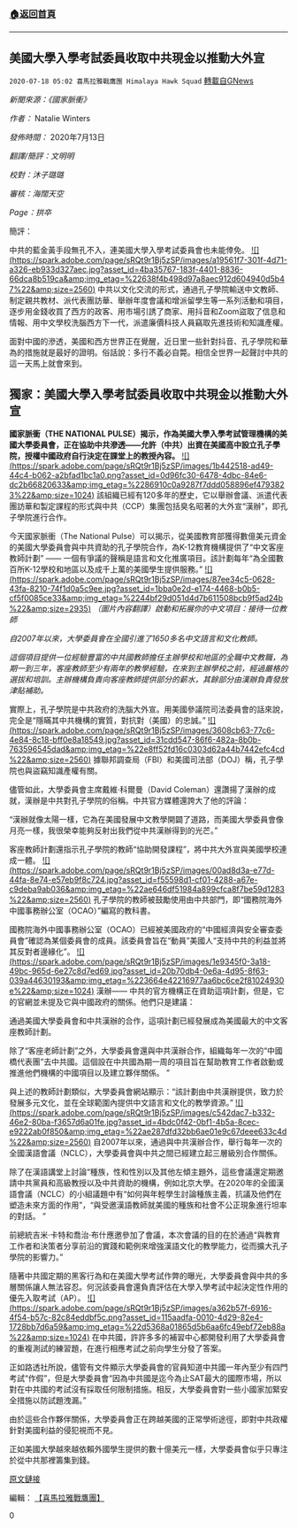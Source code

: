 ###  [:house:返回首頁](https://github.com/ourhimalayas/txt)
---

## 美國大學入學考試委員收取中共現金以推動大外宣
`2020-07-18 05:02 喜馬拉雅戰鷹團 Himalaya Hawk Squad` [轉載自GNews](https://gnews.org/zh-hant/268240/)

*新聞來源：《*國家脈衝*》*

*作者：* Natalie Winters

*發佈時間：* 2020年7月13日

*翻譯/簡評：文明明*

*校對：沐子璐璐*

*審核：海闊天空*

*Page：拱卒*

簡評：

中共的藍金黃手段無孔不入，連美國大學入學考試委員會也未能倖免。
[!\[\](https://spark.adobe.com/page/sRQt9r1Bj5zSP/images/a19561f7-301f-4d71-a326-eb933d327aec.jpg?asset_id=4ba35767-183f-4401-8836-66dca8b519ca&amp;img_etag=%22638f4b498d97a8aec912d604940d5b47%22&amp;size=2560)](https://spark.adobe.com/page/sRQt9r1Bj5zSP/images/a19561f7-301f-4d71-a326-eb933d327aec.jpg?asset_id=4ba35767-183f-4401-8836-66dca8b519ca&amp;img_etag=%22638f4b498d97a8aec912d604940d5b47%22&amp;size=1024)
中共以文化交流的形式，通過孔子學院輸送中文教師、制定親共教材、派代表團訪華、舉辦年度會議和增派留學生等一系列活動和項目，逐步用金錢收買了西方的政客、用市場引誘了商家、用抖音和Zoom盜取了信息和情報、用中文學校洗腦西方下一代，派遣廉價科技人員竊取先進技術和知識產權。

面對中國的滲透，美國和西方世界正在覺醒，近日里一些針對抖音、孔子學院和華為的措施就是最好的證明。俗話說：多行不義必自斃。相信全世界一起聲討中共的這一天馬上就會來到。



##  **獨家：美國大學入學考試委員收取中共現金以推動大外宣** 



**國家脈衝（THE NATIONAL PULSE）揭示，作為美國大學入學考試管理機構的美國大學委員會，正在協助中共滲透——允許（中共）出資在美國高中設立孔子學院，授權中國政府自行決定在課堂上的教授內容。**
[!\[\](https://spark.adobe.com/page/sRQt9r1Bj5zSP/images/1b442518-ad49-44c4-b062-a2bfad1bc1a0.png?asset_id=0d96fc30-6478-4dbc-84e6-dc2b66820633&amp;img_etag=%2286910c0a9287f7ddd058896ef4793823%22&amp;size=1024)](https://spark.adobe.com/page/sRQt9r1Bj5zSP/images/1b442518-ad49-44c4-b062-a2bfad1bc1a0.png?asset_id=0d96fc30-6478-4dbc-84e6-dc2b66820633&amp;img_etag=%2286910c0a9287f7ddd058896ef4793823%22&amp;size=1024)
該組織已經有120多年的歷史，它以舉辦會議、派遣代表團訪華和製定課程的形式與中共（CCP）集團包括臭名昭著的大外宣“漢辦”，即孔子學院進行合作。

今天國家脈衝（The National Pulse）可以揭示，從美國教育部獲得數億美元資金的美國大學委員會與中共資助的孔子學院合作，為K-12教育機構提供了“中文客座教師計劃” —— 一個有爭議的聲稱是語言和文化推廣項目。該計劃每年“為全國數百所K-12學校和地區以及成千上萬的美國學生提供服務。”
[!\[\](https://spark.adobe.com/page/sRQt9r1Bj5zSP/images/87ee34c5-0628-43fa-8210-74f1d0a5c9ee.jpg?asset_id=1bba0e2d-e174-4468-b0b5-cf5f0085ce33&amp;img_etag=%2244bf29d051d4d7b611508bcb9f5ad24b%22&amp;size=2935)](https://spark.adobe.com/page/sRQt9r1Bj5zSP/images/87ee34c5-0628-43fa-8210-74f1d0a5c9ee.jpg?asset_id=1bba0e2d-e174-4468-b0b5-cf5f0085ce33&amp;img_etag=%2244bf29d051d4d7b611508bcb9f5ad24b%22&amp;size=1024)
*（圖片內容翻譯）啟動和拓展你的中文項目：接待一位教師*

*自2007年以來，大學委員會在全國引進了1650多名中文語言和文化教師。*

*這個項目提供一位經驗豐富的中共國教師擔任主辦學校和地區的全職中文教職，為期一到三年，客座教師至少有兩年的教學經驗，在來到主辦學校之前，經過嚴格的選拔和培訓。主辦機構負責向客座教師提供部分的薪水，其餘部分由漢辦負責發放津貼補助。*

實際上，孔子學院是中共政府的洗腦大外宣。用美國參議院司法委員會的話來說，完全是“隱瞞其中共機構的實質，對抗對（美國）的忠誠。”
[!\[\](https://spark.adobe.com/page/sRQt9r1Bj5zSP/images/3608cb63-77c6-4e84-8c18-bff0e8a18549.jpg?asset_id=31cdd547-86f6-482a-8b0b-763596545dad&amp;img_etag=%22e8ff52fd16c0303d62a44b7442efc4cd%22&amp;size=2560)](https://spark.adobe.com/page/sRQt9r1Bj5zSP/images/3608cb63-77c6-4e84-8c18-bff0e8a18549.jpg?asset_id=31cdd547-86f6-482a-8b0b-763596545dad&amp;img_etag=%22e8ff52fd16c0303d62a44b7442efc4cd%22&amp;size=1024)
據聯邦調查局（FBI）和美國司法部（DOJ）稱，孔子學院也與盜竊知識產權有關。

儘管如此，大學委員會主席戴維·科爾曼（David Coleman）還讚揚了漢辦的成就，漢辦是中共對孔子學院的俗稱。中共官方媒體還誇大了他的評論：

“漢辦就像太陽一樣，它為在美國發展中文教學開闢了道路，而美國大學委員會像月亮一樣，我很榮幸能夠反射出我們從中共漢辦得到的光芒。”

客座教師計劃還指示孔子學院的教師“協助開發課程”，將中共大外宣與美國學校連成一體。
[!\[\](https://spark.adobe.com/page/sRQt9r1Bj5zSP/images/00ad8d3a-e77d-44fa-8e74-e57eb9f8c724.jpg?asset_id=f55598d1-cf01-4288-a67e-c9deba9ab036&amp;img_etag=%22ae646df51984a899cfca8f7be59d1283%22&amp;size=2560)](https://spark.adobe.com/page/sRQt9r1Bj5zSP/images/00ad8d3a-e77d-44fa-8e74-e57eb9f8c724.jpg?asset_id=f55598d1-cf01-4288-a67e-c9deba9ab036&amp;img_etag=%22ae646df51984a899cfca8f7be59d1283%22&amp;size=1024)
孔子學院的教師被鼓勵使用由中共部門，即“國務院海外中國事務辦公室（OCAO）”編寫的教科書。

國務院海外中國事務辦公室（OCAO）已經被美國政府的“中國經濟與安全審查委員會”確認為某個委員會的成員。該委員會旨在“動員”美國人“支持中共的利益並將其反對者邊緣化”。
[!\[\](https://spark.adobe.com/page/sRQt9r1Bj5zSP/images/1e9345f0-3a18-49bc-965d-6e27c8d7ed69.jpg?asset_id=20b70db4-0e6a-4d95-8f63-039a44630193&amp;img_etag=%223664e42216977aa6bc6ce2f81024930e%22&amp;size=1024)](https://spark.adobe.com/page/sRQt9r1Bj5zSP/images/1e9345f0-3a18-49bc-965d-6e27c8d7ed69.jpg?asset_id=20b70db4-0e6a-4d95-8f63-039a44630193&amp;img_etag=%223664e42216977aa6bc6ce2f81024930e%22&amp;size=1024)
漢辦—— 中共的官方機構正在資助這項計劃，但是，它的官網並未提及它與中國政府的關係。他們只是建議：

通過美國大學委員會和中共漢辦的合作，這項計劃已經發展成為美國最大的中文客座教師計劃。

除了“客座老師計劃”之外，大學委員會還與中共漢辦合作，組織每年一次的“中國橋代表團”去中共國。這個設在中共國為期一周的項目旨在幫助教育工作者啟動或推進他們機構的中國項目以及建立夥伴關係。 ”

與上述的教師計劃類似，大學委員會網站顯示：“該計劃由中共漢辦提供，致力於發展多元文化，並在全球範圍內提供中文語言和文化的教學資源。”
[!\[\](https://spark.adobe.com/page/sRQt9r1Bj5zSP/images/c542dac7-b332-46e2-80ba-f3657d6a01fe.jpg?asset_id=4bdc0f42-0bf1-4b5a-8cec-e9222ab0f850&amp;img_etag=%22ae287dfd32bb6ae01e9c67deee633c4d%22&amp;size=2560)](https://spark.adobe.com/page/sRQt9r1Bj5zSP/images/c542dac7-b332-46e2-80ba-f3657d6a01fe.jpg?asset_id=4bdc0f42-0bf1-4b5a-8cec-e9222ab0f850&amp;img_etag=%22ae287dfd32bb6ae01e9c67deee633c4d%22&amp;size=1024)
自2007年以來，通過與中共漢辦合作，舉行每年一次的全國漢語會議（NCLC），大學委員會與中共之間已經建立起三層級別合作關係。

除了在漢語講堂上討論“種族，性和性別以及其他左傾主題外，這些會議還定期邀請中共黨員和高級教授以及中共資助的機構，例如北京大學。在2020年的全國漢語會議（NCLC）的小組議題中有“如何與年輕學生討論種族主義，抗議及他們在塑造未來方面的作用”，“與受邀漢語教師就美國的種族和社會不公正現象進行坦率的對話。 ”

前總統吉米·卡特和喬治·布什應邀參加了會議，本次會議的目的在於通過“與教育工作者和決策者分享前沿的實踐和範例來增強漢語文化的教學能力，從而擴大孔子學院的影響力。”

隨著中共國定期的黑客行為和在美國大學考試作弊的曝光，大學委員會與中共的多層關係讓人無法容忍。何況該委員會還負責評估在大學入學考試中起決定性作用的優先入取考試（AP）。
[!\[\](https://spark.adobe.com/page/sRQt9r1Bj5zSP/images/a362b57f-6916-4f54-b57c-82c84eddbf5c.png?asset_id=115aadfa-0010-4d29-82e4-1728bb7d6a59&amp;img_etag=%22d5368a01865d5b6aa6fc49ebf72eb88a%22&amp;size=1024)](https://spark.adobe.com/page/sRQt9r1Bj5zSP/images/a362b57f-6916-4f54-b57c-82c84eddbf5c.png?asset_id=115aadfa-0010-4d29-82e4-1728bb7d6a59&amp;img_etag=%22d5368a01865d5b6aa6fc49ebf72eb88a%22&amp;size=1024)
在中共國，許許多多的補習中心都開發利用了大學委員會的重複測試的練習題，在進行相應考試之前向學生分發了答案。

正如路透社所說，儘管有文件顯示大學委員會的官員知道中共國一年內至少有四門考試“作假”，但是大學委員會“因為中共國是迄今為止SAT最大的國際市場，所以對在中共國的考試沒有採取任何限制措施。相反，大學委員會對一些小國家加緊安全措施以防試題洩漏。”

由於這些合作夥伴關係，大學委員會正在跨越美國的正常學術途徑，即對中共政權針對美國利益的侵犯視而不見。

正如美國大學越來越依賴外國學生提供的數十億美元一樣，大學委員會似乎只專注於從中共那裡籌集到錢。

[原文鏈接](https://thenationalpulse.com/news/us-college-board-ccp-funding/)

編輯： [【喜馬拉雅戰鷹團】](https://spark.adobe.com/page/sRQt9r1Bj5zSP/)

0
